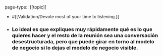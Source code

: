 page-type:: [[topic]]

- #[[Validation/Devote most of your time to listening.]]

- ### Lo ideal es que expliques muy rápidamente qué es lo que quieres hacer y el resto de la reunión sea una conversación desestructurada, pero que puede girar en torno al modelo de negocio si lo dejas el modelo de negocio visible.



